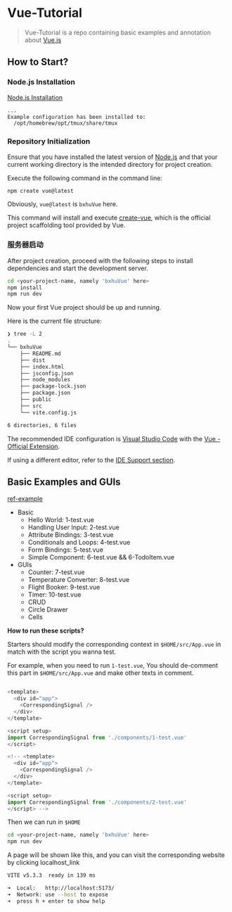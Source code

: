 # Vue-Tutorial

> Vue-Tutorial is a repo containing basic examples and annotation about [Vue.js](https://cn.vuejs.org/)

## How to Start?

### Node.js Installation

[Node.js Installation](https://nodejs.org/zh-cn/download/package-manager)

```sh
...
Example configuration has been installed to:
  /opt/homebrew/opt/tmux/share/tmux
```

### Repository Initialization

Ensure that you have installed the latest version of [Node.js](https://nodejs.org/) and that your current working directory is the intended directory for project creation. 

Execute the following command in the command line:

```sh
npm create vue@latest
```

Obviously, `vue@latest` is `bxhuVue` here.

This command will install and execute [create-vue](https://github.com/vuejs/create-vue), which is the official project scaffolding tool provided by Vue.

### 服务器启动

After project creation, proceed with the following steps to install dependencies and start the development server.

```sh
cd <your-project-name, namely 'bxhuVue' here> 
npm install 
npm run dev
```

Now your first Vue project should be up and running.

Here is the current file structure:

```sh
❯ tree -L 2
.
└── bxhuVue
    ├── README.md
    ├── dist
    ├── index.html
    ├── jsconfig.json
    ├── node_modules
    ├── package-lock.json
    ├── package.json
    ├── public
    ├── src
    └── vite.config.js

6 directories, 6 files
```

The recommended IDE configuration is [Visual Studio Code](https://code.visualstudio.com/) with the [Vue - Official Extension](https://marketplace.visualstudio.com/items?itemName=Vue.volar).

If using a different editor, refer to the [IDE Support section](https://cn.vuejs.org/guide/scaling-up/tooling.html#ide-support).


## Basic Examples and GUIs

[ref-example](https://vuejs.org/examples/#hello-world)

- Basic
  - Hello World: 1-test.vue
  - Handling User Input: 2-test.vue
  - Attribute Bindings: 3-test.vue
  - Conditionals and Loops: 4-test.vue
  - Form Bindings: 5-test.vue
  - Simple Component: 6-test.vue && 6-TodoItem.vue
- GUIs
  - Counter: 7-test.vue
  - Temperature Converter: 8-test.vue
  - Flight Booker: 9-test.vue
  - Timer: 10-test.vue
  - CRUD
  - Circle Drawer
  - Cells

__How to run these scripts?__

Starters should modify the corresponding context in `$HOME/src/App.vue` in match with the script you wanna test.

For example, when you need to run `1-test.vue`, You should de-comment this part in `$HOME/src/App.vue` and make other texts in comment.

```js

<template>
  <div id="app">
    <CorrespondingSignal />
  </div>
</template>

<script setup>
import CorrespondingSignal from './components/1-test.vue'
</script>

<!-- <template>
  <div id="app">
    <CorrespondingSignal />
  </div>
</template>

<script setup>
import CorrespondingSignal from './components/2-test.vue'
</script> -->
```

Then we can run in `$HOME`

```sh
cd <your-project-name, namely 'bxhuVue' here> 
npm run dev
```

A page will be shown like this, and you can visit the corresponding website by clicking localhost_link

```sh
VITE v5.3.3  ready in 139 ms

➜  Local:   http://localhost:5173/
➜  Network: use --host to expose
➜  press h + enter to show help
```
